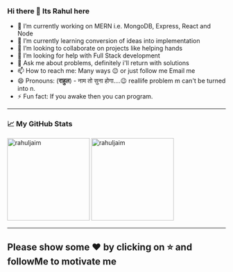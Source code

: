 ### Hi there 👋 Its Rahul here

<!--
**rahuljaim/rahuljaim** is a ✨ _special_ ✨ repository because its `README.md` (this file) appears on your GitHub profile.

Here are some ideas to get you started:
-->
- 🔭 I’m currently working on MERN i.e. MongoDB, Express, React and Node
- 🌱 I’m currently learning conversion of ideas into implementation 
- 👯 I’m looking to collaborate on projects like helping hands
- 🤔 I’m looking for help with Full Stack development
- 💬 Ask me about problems, definitely i'll return with solutions
- 📫 How to reach me: Many ways 😉 or just follow me Email me
- 😄 Pronouns: (**राहुल**) - नाम तो सुना होगा....😉 reallife problem m can't be turned into n.
- ⚡ Fun fact: If you awake then you can program. 




------------

### 📈 My GitHub Stats

<p align="left">
    <img alt="rahuljaim" height="190" src="https://github-readme-stats.vercel.app/api?username=rahuljaim&show_icons=true" />
    <img alt="rahuljaim" height="190" src="https://github-readme-stats.vercel.app/api/top-langs/?username=rahuljaim&layout=compact&hide=matlab&langs_count=10" />
</p>

------------


## **Please show some ❤️ by clicking on ⭐ and followMe to motivate me**
